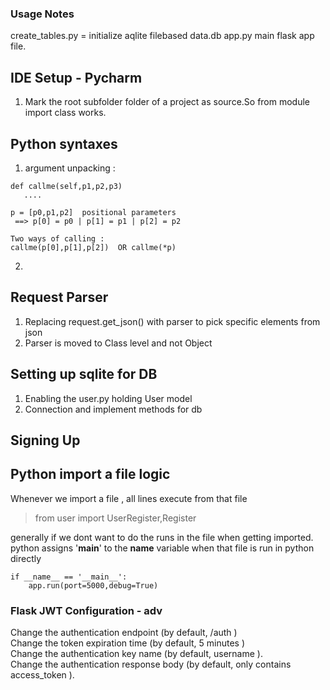 ### Usage Notes 

create_tables.py = initialize aqlite filebased data.db
app.py main flask app file.

## IDE Setup - Pycharm 
  1. Mark the root subfolder folder of a project as source.So from module import class works.  


## Python syntaxes 
 1. argument unpacking :
 ```
 def callme(self,p1,p2,p3)
    ....
 
 p = [p0,p1,p2]  positional parameters 
  ==> p[0] = p0 | p[1] = p1 | p[2] = p2
  
 Two ways of calling :
 callme(p[0],p[1],p[2])  OR callme(*p)
 ```
 
 2. 


## Request Parser 

1. Replacing request.get_json() with parser to pick specific elements from json  
2. Parser is moved to Class level and not Object 

## Setting up sqlite for DB
  1. Enabling the user.py holding User model
  2. Connection and implement methods for db

## Signing Up


## Python import a file logic

Whenever we import a file , all lines execute from that file

 > from user import UserRegister,Register  
  
generally if we dont want to do the runs in the file when getting imported.  
python assigns '__main__' to the __name__ variable when that file is run in python directly  

```
if __name__ == '__main__':
    app.run(port=5000,debug=True)

```

### Flask JWT Configuration - adv 

Change the authentication endpoint (by default, /auth )    
Change the token expiration time (by default, 5 minutes )  
Change the authentication key name (by default, username ).  
Change the authentication response body (by default, only contains access_token ).  
